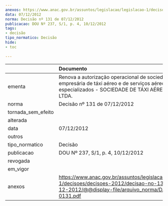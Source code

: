 ```yaml
---
anexos: https://www.anac.gov.br/assuntos/legislacao/legislacao-1/decisoes/decisoes-2012/decisao-no-131-de-07-12-2012/@@display-file/arquivo_norma/DA2012-0131.pdf
data: 07/12/2012
norma: Decisão nº 131 de 07/12/2012
publicacao: DOU Nº 237, S/1, p. 4, 10/12/2012
tags:
- decisão
tipo_normatico: Decisão
hide: 
- toc 
 
---
```


|                    | Documento                                                                                                                                                  |
|:-------------------|:-----------------------------------------------------------------------------------------------------------------------------------------------------------|
| ementa             | Renova a autorização operacional de sociedade empresária de táxi aéreo e de serviços aéreos públicos especializados - SOCIEDADE DE TÁXI AÉREO WESTON LTDA. |
| norma              | Decisão nº 131 de 07/12/2012                                                                                                                               |
| tornada_sem_efeito |                                                                                                                                                            |
| alterada           |                                                                                                                                                            |
| data               | 07/12/2012                                                                                                                                                 |
| outros             |                                                                                                                                                            |
| tipo_normatico     | Decisão                                                                                                                                                    |
| publicacao         | DOU Nº 237, S/1, p. 4, 10/12/2012                                                                                                                          |
| revogada           |                                                                                                                                                            |
| em_vigor           |                                                                                                                                                            |
| anexos             | https://www.anac.gov.br/assuntos/legislacao/legislacao-1/decisoes/decisoes-2012/decisao-no-131-de-07-12-2012/@@display-file/arquivo_norma/DA2012-0131.pdf  |